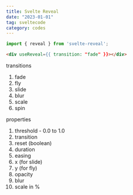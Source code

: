 ```yaml
---
title: Svelte Reveal
date: "2023-01-01"
tag: sveltecode
category: codes
---
```


```js
import { reveal } from 'svelte-reveal';
```

```html
<div useReveal={{ transition: "fade" }}></div>
```

transitions
1. fade
2. fly
3. slide
4. blur
5. scale
6. spin

properties
1. threshold - 0.0 to 1.0
2. transition
3. reset (boolean)
4. duration
5. easing
6. x (for slide)
7. y (for fly)
8. opacity
9. blur
10. scale in %


